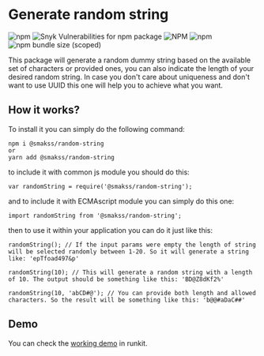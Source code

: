 # Generate random string

![npm](https://img.shields.io/npm/v/@smakss/random-string) ![Snyk Vulnerabilities for npm package](https://img.shields.io/snyk/vulnerabilities/npm/@smakss/random-string) ![NPM](https://img.shields.io/npm/l/@smakss/random-string) ![npm](https://img.shields.io/npm/dt/@smakss/random-string) ![npm bundle size (scoped)](https://img.shields.io/bundlephobia/min/@smakss/random-string)

This package will generate a random dummy string based on the available set of characters or provided ones, you can also indicate the length of your desired random string. In case you don't care about uniqueness and don't want to use UUID this one will help you to achieve what you want.

## How it works?

To install it you can simply do the following command:

```
npm i @smakss/random-string
or
yarn add @smakss/random-string
```

to include it with common js module you should do this:

```
var randomString = require('@smakss/random-string');
```

and to include it with ECMAscript module you can simply do this one:

```
import randomString from '@smakss/random-string';
```

then to use it within your application you can do it just like this:

```
randomString(); // If the input params were empty the length of string will be selected randomly between 1-20. So it will generate a string like: 'epTfoad497&p'

randomString(10); // This will generate a random string with a length of 10. The output should be something like this: 'BD@Z8dKf2%'

randomString(10, 'abCD#@'); // You can provide both length and allowed characters. So the result will be something like this: 'b@@#aDaC##'
```

## Demo

You can check the [working demo](https://runkit.com/smakss/random-string) in runkit.
